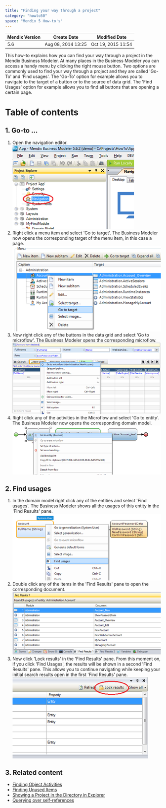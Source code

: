 ```yaml
---
title: "Finding your way through a project"
category: "howto50"
space: "Mendix 5 How-to's"
---
```

<table><thead><tr><th class="confluenceTh">Mendix Version</th><th class="confluenceTh">Create Date</th><th colspan="1" class="confluenceTh">Modified Date</th></tr></thead><tbody><tr><td class="confluenceTd">5.6</td><td class="confluenceTd">Aug 08, 2014 13:25</td><td colspan="1" class="confluenceTd">Oct 19, 2015 11:54</td></tr></tbody></table>



This how-to explains how you can find your way through a project in the Mendix Business Modeler. At many places in the Business Modeler you can access a handy menu by clicking the right mouse button. Two options are commonly used to find your way through a project and they are called 'Go-To' and 'Find usages'. The 'Go-To' option for example allows you to navigate to the target of a button or to the source of data grid. The 'Find Usages' option for example allows you to find all buttons that are opening a certain page.

# Table of contents

## 1\. Go-to ...

1.  Open the navigation editor.
    ![](attachments/2949131/3080403.png)
2.  Right click a menu item and select 'Go to target'. The Business Modeler now opens the corresponding target of the menu item, in this case a page.
    ![](attachments/2949131/3080404.png)
3.  Now right click any of the buttons in the data grid and select 'Go to microflow'. The Business Modeler opens the corresponding microflow.
    ![](attachments/2949131/3080405.png)
4.  Right click any of the activities in the Microflow and select 'Go to entity'. The Business Modeler now opens the corresponding domain model.
    ![](attachments/2949131/3080406.png)

## 2\. Find usages

1.  In the domain model right click any of the entities and select 'Find usages'. The Business Modeler shows all the usages of this entity in the 'Find Results' pane.
    ![](attachments/2949131/3080407.png)
2.  Double click any of the items in the 'Find Results' pane to open the corresponding document.
    ![](attachments/2949131/3080408.png)
3.  Now click 'Lock results' in the 'Find Results' pane. From this moment on, if you click 'Find Usages', the results will be shown in a second 'Find Results' pane. This allows you to continue navigating while keeping your initial search results open in the first 'Find Results' pane.
    ![](attachments/2949131/3080409.png)

## 3\. Related content

*   [Finding Object Activities](/howto50/Finding+Object+Activities)
*   [Finding Unused Items](/howto50/Finding+Unused+Items)
*   [Showing a Project in the Directory in Explorer](/howto50/Showing+a+Project+in+the+Directory+in+Explorer)
*   [Querying over self-references](Querying+over+self-references)

